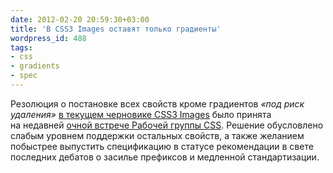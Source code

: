 ```yaml
---
date: 2012-02-20 20:59:30+03:00
title: 'В CSS3 Images оставят только градиенты'
wordpress_id: 488
tags:
- css
- gradients
- spec
---
```


Резолюция о постановке всех свойств кроме градиентов _«под риск удаления»_ [в текущем черновике CSS3 Images][1] было принята на недавней [очной встрече Рабочей группы CSS][2]. Решение обусловлено слабым уровнем поддержки остальных свойств, а также желанием побыстрее выпустить спецификацию в статусе рекомендации в свете последних дебатов о засилье префиксов и медленной стандартизации.

[1]: http://dev.w3.org/csswg/css3-images/
[2]: http://www.w3.org/blog/CSS/2012/02/19/resolutions-20/
